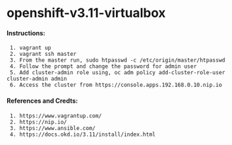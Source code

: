 # openshift-v3.11-virtualbox

#### Instructions:
     1. vagrant up
     2. vagrant ssh master
     3. From the master run, sudo htpasswd -c /etc/origin/master/htpasswd
     4. Follow the prompt and change the password for admin user
     5. Add cluster-admin role using, oc adm policy add-cluster-role-user cluster-admin admin
     6. Access the cluster from https://console.apps.192.168.0.10.nip.io

#### References and Credts:
     1. https://www.vagrantup.com/
     2. https://nip.io/
     3. https://www.ansible.com/
     4. https://docs.okd.io/3.11/install/index.html
